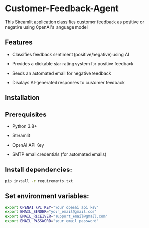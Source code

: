 # Customer-Feedback-Agent
This Streamlit application classifies customer feedback as positive or negative using OpenAI's language model
## **Features**

- Classifies feedback sentiment (positive/negative) using AI

- Provides a clickable star rating system for positive feedback

- Sends an automated email for negative feedback

- Displays AI-generated responses to customer feedback

## **Installation**

## Prerequisites

- Python 3.8+

- Streamlit

- OpenAI API Key

- SMTP email credentials (for automated emails)
## **Install dependencies:**
```sh
pip install -r requirements.txt
```
## **Set environment variables:**
```sh
export OPENAI_API_KEY="your_openai_api_key"
export EMAIL_SENDER="your_email@gmail.com"
export EMAIL_RECEIVER="support_email@gmail.com"
export EMAIL_PASSWORD="your_email_password"
```
